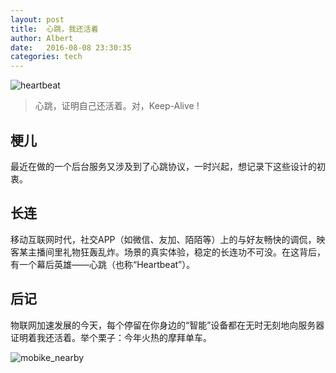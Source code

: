 ```yaml
---
layout: post
title:  心跳，我还活着
author: Albert
date:   2016-08-08 23:30:35
categories: tech
---
```


![heartbeat](https://mmbiz.qlogo.cn/mmbiz_png/jdLH3NftFiaaibkY66m8uZiaBfYiaFc3FicFLbUK2Jrp6lN3Ekias3Axkj3EmoPKzDlcu1Jp4Iu0JricZtrB95MeMibaew/0?wx_fmt=png)

> 心跳，证明自己还活着。对，Keep-Alive !

## 梗儿

最近在做的一个后台服务又涉及到了心跳协议，一时兴起，想记录下这些设计的初衷。

## 长连

移动互联网时代，社交APP（如微信、友加、陌陌等）上的与好友畅快的调侃，映客某主播间里礼物狂轰乱炸。场景的真实体验，稳定的长连功不可没。在这背后，有一个幕后英雄——心跳（也称“Heartbeat”）。



## 后记

物联网加速发展的今天，每个停留在你身边的“智能”设备都在无时无刻地向服务器证明着我还活着。举个栗子：今年火热的摩拜单车。

![mobike_nearby](https://mmbiz.qlogo.cn/mmbiz_png/jdLH3NftFiaaibkY66m8uZiaBfYiaFc3FicFLtaEytF1ZWj1rnJunAZ6ugicT6YVPjAP4I3Xh2ZKknHiaT3w57B2nialiaQ/0?wx_fmt=png)